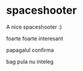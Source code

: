 # spaceshooter
A nice spaceshooter :)

foarte foarte interesant

papagalul confirma

bag pula nu inteleg
